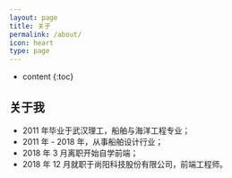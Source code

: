 ```yaml
---
layout: page
title: 关于
permalink: /about/
icon: heart
type: page
---
```


* content
{:toc}

## 关于我

+ 2011 年毕业于武汉理工，船舶与海洋工程专业；
+ 2011 年 - 2018 年，从事船舶设计行业；
+ 2018 年 3 月离职开始自学前端；
+ 2018 年 12 月就职于尚阳科技股份有限公司，前端工程师。
